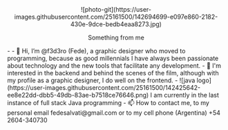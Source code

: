 <div align="center">
![photo-git](https://user-images.githubusercontent.com/25161500/142694699-e097e860-2182-430e-9dce-bedb4eaa8273.jpg)

<p>Something from me</p>
</div>
- 
-   👋 Hi, I’m @f3d3ro (Fede), a graphic designer who moved to programming, because as good millennials I have always been passionate 
about technology and the new tools that facilitate any development.
- 👀 I'm interested in the backend and behind the scenes of the film, although with my profile as a graphic designer, I do well on the frontend.
- ![java logo](https://user-images.githubusercontent.com/25161500/142425642-ee8e22dd-dbb5-49db-83ae-b7518ce76646.png) I am currently in the last instance of full stack Java programming 
- 📫 How to contact me, to my personal email fedesalvati@gmail.com or to my cell phone (Argentina) +54 2604-340730
